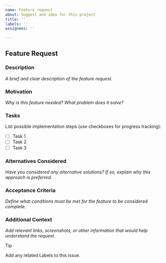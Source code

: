```yaml
---
name: Feature request
about: Suggest and idea for this project
title: ''
labels: ''
assignees: ''

---
```


## Feature Request  

### Description  
_A brief and clear description of the feature request._  

### Motivation  
_Why is this feature needed? What problem does it solve?_  

### Tasks  
List possible implementation steps (use checkboxes for progress tracking):  
- [ ] Task 1  
- [ ] Task 2  
- [ ] Task 3  

### Alternatives Considered  
_Have you considered any alternative solutions? If so, explain why this approach is preferred._  

### Acceptance Criteria  
_Define what conditions must be met for the feature to be considered complete._  

### Additional Context  
_Add relevant links, screenshots, or other information that would help understand the request._  

> [!TIP]
> Add any related Labels to this issue.

